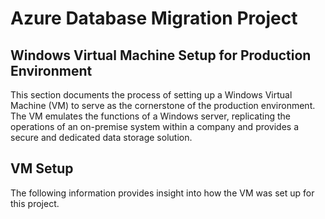 # Azure Database Migration Project
## Windows Virtual Machine Setup for Production Environment
This section documents the process of setting up a Windows Virtual Machine (VM) to serve as the cornerstone of the production environment. The VM emulates the functions of a Windows server, replicating the operations of an on-premise system within a company and provides a secure and dedicated data storage solution.

## VM Setup
The following information provides insight into how the VM was set up for this project.

